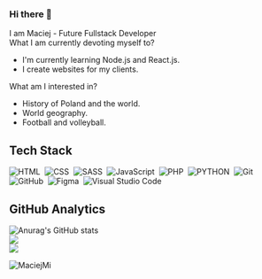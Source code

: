 ### Hi there 👋
I am Maciej - Future Fullstack Developer <br>
What I am currently devoting myself to?
<ul>
  <li>
    I'm currently learning Node.js and React.js.
  </li>
  <li>
I create websites for my clients.
  </li>
</ul>
What am I interested in?
<ul>
  <li>History of Poland and the world.</li>
  <li>World geography.</li>
  <li>Football and volleyball.</li>
</ul>

## Tech Stack
![HTML](https://img.shields.io/badge/HTML5-E34F26.svg?style=for-the-badge&logo=HTML5&logoColor=white)&nbsp;
![CSS](https://img.shields.io/badge/CSS3-1572B6.svg?style=for-the-badge&logo=CSS3&logoColor=white)&nbsp;
![SASS](https://img.shields.io/badge/Sass-CC6699.svg?style=for-the-badge&logo=Sass&logoColor=white)&nbsp;
![JavaScript](https://img.shields.io/badge/JavaScript-F7DF1E.svg?style=for-the-badge&logo=JavaScript&logoColor=black)&nbsp;
![PHP](https://img.shields.io/badge/PHP-19263A.svg?style=for-the-badge&logo=PHP&logoColor=white)&nbsp;
![PYTHON](https://img.shields.io/badge/Python-royalblue.svg?style=for-the-badge&logo=Python&logoColor=white)&nbsp;
![Git](https://img.shields.io/badge/Git-F05032.svg?style=for-the-badge&logo=Git&logoColor=white)&nbsp;
![GitHub](https://img.shields.io/badge/GitHub-181717.svg?style=for-the-badge&logo=GitHub&logoColor=white)&nbsp;
![Figma](https://img.shields.io/badge/Figma-B803FF.svg?style=for-the-badge&logo=Figma&logoColor=white)&nbsp;
![Visual Studio Code](https://img.shields.io/badge/Visual%20Studio%20Code-007ACC.svg?style=for-the-badge&logo=Visual-Studio-Code&logoColor=white)&nbsp;

## GitHub Analytics

![Anurag's GitHub stats](https://github-readme-stats.vercel.app/api?username=MaciejMi&show_icons=true&theme=dark)<br/>
![](https://github-readme-streak-stats.herokuapp.com/?user=MaciejMi&theme=dark&hide_border=false)<br/>
![](https://github-readme-stats.vercel.app/api/top-langs/?username=MaciejMi&theme=dark&hide_border=false&include_all_commits=true&count_private=true&layout=compact)

<p align="left">
<img src="https://komarev.com/ghpvc/?username=MaciejMi&label=Profile%20views&color=0e75b6&style=flat" alt="MaciejMi"
</p>

